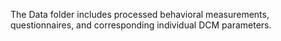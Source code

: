 The Data folder includes processed behavioral measurements, questionnaires, and corresponding individual DCM parameters. 
